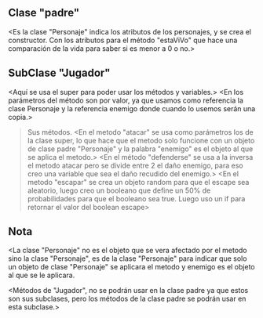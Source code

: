 ## Clase "padre"
<Es la clase "Personaje" indica los atributos de los personajes, y se crea el constructor. Con los atributos para el método "estaViVo" que hace una comparación de la vida para saber si es menor a 0 o no.>

## SubClase "Jugador"
<Aquí se usa el super para poder usar los métodos y variables.>
<En los parámetros del método son por valor, ya que usamos como referencia la clase Personaje y la referencia enemigo donde cuando lo usemos serán una copia.>
>Sus métodos.
<En el metodo "atacar" se usa como parámetros los de la clase super, lo que hace que el metodo solo funcione con un objeto de clase padre "Personaje" y la palabra "enemigo" es el objeto al que se aplica el metodo.>
<En el método "defenderse" se usa a la inversa el metodo atacar pero se divide entre 2 el daño enemigo, para eso creo una variable que sea el daño recudido del enemigo.>
<En el metodo "escapar" se crea un objeto random para que el escape sea aleatorio, luego creo un booleano que define un 50% de probabilidades para que el booleano sea true. Luego uso un if para retornar el valor del boolean escape>

## Nota        
<La clase "Personaje" no es el objeto que se vera afectado por el metodo sino la clase "Personaje", es de la clase "Personaje" para indicar que solo un objeto de clase "Personaje" se aplicara el metodo y enemigo es el objeto al que se le aplicara.

<Métodos de "Jugador", no se podrán usar en la clase padre ya que estos son sus subclases, pero los métodos de la clase padre se podrán usar en esta subclase.>



